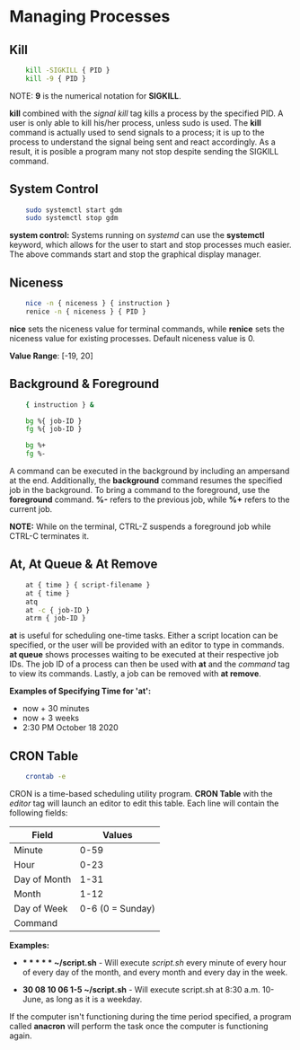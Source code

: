 # Managing Processes

## Kill

```bash
    kill -SIGKILL { PID }
    kill -9 { PID }
```

NOTE: **9** is the numerical notation for **SIGKILL**.

**kill** combined with the *signal kill* tag kills a process by the specified PID. A user is only able to kill his/her process, unless sudo is used. The **kill** command is actually used to send signals to a process; it is up to the process to understand the signal being sent and react accordingly. As a result, it is posible a program many not stop despite sending the SIGKILL command.

## System Control

```bash
    sudo systemctl start gdm
    sudo systemctl stop gdm
```
**system control:** Systems running on *systemd* can use the **systemctl** keyword, which allows for the user to start and stop processes much easier. The above commands start and stop the graphical display manager.

## Niceness

```bash
    nice -n { niceness } { instruction }
    renice -n { niceness } { PID }
```

**nice** sets the niceness value for terminal commands, while **renice** sets the niceness value for existing processes. Default niceness value is 0.

**Value Range**: [-19, 20]

## Background & Foreground

```bash
    { instruction } &

    bg %{ job-ID }
    fg %{ job-ID }

    bg %+
    fg %-
```

A command can be executed in the background by including an ampersand at the end. Additionally, the **background** command resumes the specified job in the background. To bring a command to the foreground, use the **foreground** command. **%-** refers to the previous job, while **%+** refers to the current job.

**NOTE:** While on the terminal, CTRL-Z suspends a foreground job while CTRL-C terminates it.

## At, At Queue & At Remove

```bash
    at { time } { script-filename }
    at { time }
    atq
    at -c { job-ID }
    atrm { job-ID }
```

**at** is useful for scheduling one-time tasks. Either a script location can be specified, or the user will be provided with an editor to type in commands. **at queue** shows processes waiting to be executed at their respective job IDs. The job ID of a process can then be used with **at** and the *command* tag to view its commands. Lastly, a job can be removed with **at remove**. 

**Examples of Specifying Time for 'at':**
* now + 30 minutes
* now + 3 weeks
* 2:30 PM October 18 2020

## CRON Table

```bash
    crontab -e
```

CRON is a time-based scheduling utility program. **CRON Table** with the *editor* tag will launch an editor to edit this table. Each line will contain the following fields:

| Field        | Values           |
| ------------ | ---------------- |
| Minute       | 0-59             |
| Hour         | 0-23             |
| Day of Month | 1-31             |
| Month        | 1-12             |
| Day of Week  | 0-6 (0 = Sunday) |
| Command      |                  |

**Examples:**
* **\* \* \* \* \* ~/script.sh** - Will execute *script.sh* every minute of every hour of every day of the month, and every month and every day in the week. 
  
* **30 08 10 06 1-5 ~/script.sh** - Will execute script.sh at 8:30 a.m. 10-June, as long as it is a weekday.

If the computer isn't functioning during the time period specified, a program called **anacron** will perform the task once the computer is functioning again.